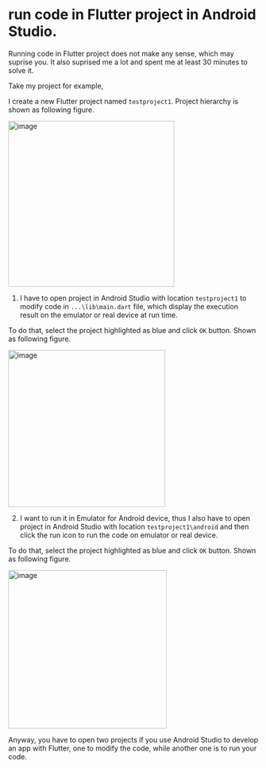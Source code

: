 # run code in Flutter project in Android Studio.
Running code in Flutter project does not make any sense, which may suprise you. It also suprised me a lot and spent me at least 30 minutes to solve it.

Take my project for example,

I create a new Flutter project named `testproject1`. Project hierarchy is shown as following figure.
 
<img width="334" alt="image" src="https://github.com/user-attachments/assets/c68be5e1-4df7-4028-8ab9-f2016402de8d" />

1. I have to open project in Android Studio with location `testproject1` to modify code in `...\lib\main.dart` file, which display the execution result on the emulator or real device at run time.

To do that, select the project highlighted as blue and click `OK` button. Shown as following figure.

<img width="316" alt="image" src="https://github.com/user-attachments/assets/4bfa8c99-0d95-4575-955d-445fa52d66c1" />


2. I want to run it in Emulator for Android device, thus I also have to open project in Android Studio with location `testproject1\android` and then click the run icon to run the code on emulator or real device.

To do that, select the project highlighted as blue and click `OK` button. Shown as following figure.

<img width="319" alt="image" src="https://github.com/user-attachments/assets/e1dc2ab7-a2a2-4288-82f1-32109c7c667e" />

Anyway, you have to open two projects if you use Android Studio to develop an app with Flutter, one to modify the code, while another one is to run your code.
